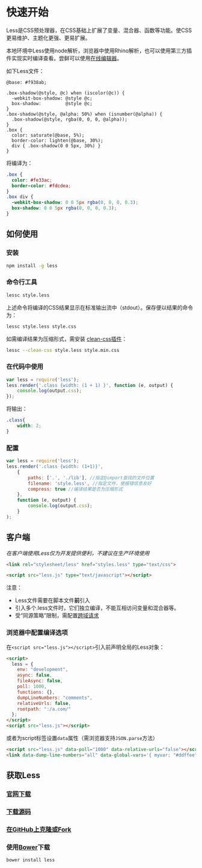 # 快速开始

Less是CSS预处理器，在CSS基础上扩展了变量、混合器、函数等功能。使CSS更易维护、主题化更强、更易扩展。

本地环境中Less使用node解析，浏览器中使用Rhino解析，也可以使用第三方插件实现实时编译查看。尝鲜可以使用[在线编辑器](http://lesscss.org/less-preview/)。

如下Less文件：

```less
@base: #f938ab;

.box-shadow(@style, @c) when (iscolor(@c)) {
  -webkit-box-shadow: @style @c;
  box-shadow:         @style @c;
}
.box-shadow(@style, @alpha: 50%) when (isnumber(@alpha)) {
  .box-shadow(@style, rgba(0, 0, 0, @alpha));
}
.box {
  color: saturate(@base, 5%);
  border-color: lighten(@base, 30%);
  div { .box-shadow(0 0 5px, 30%) }
}
```

将编译为：

```css
.box {
  color: #fe33ac;
  border-color: #fdcdea;
}
.box div {
  -webkit-box-shadow: 0 0 5px rgba(0, 0, 0, 0.3);
  box-shadow: 0 0 5px rgba(0, 0, 0, 0.3);
}
```

## 如何使用

### 安装

```bash
npm install -g less
```

### 命令行工具

```bash
lessc style.less
```

上述命令将编译的CSS结果显示在标准输出流中（stdout）。保存便以结果的命令为：

```bash
lessc style.less style.css
```

如需编译结果为压缩形式，需安装 [clean-css插件](https://github.com/less/less-plugin-clean-css)：

```bash
lessc --clean-css style.less style.min.css
```

### 在代码中使用

```js
var less = require('less');
less.render('.class {width: (1 + 1) }', function (e, output) {
	console.log(output.css);
});
```

将输出：

```css
.class{
	width: 2;
}
```

### 配置

```js
var less = require('less');
less.render('.class {width: (1+1)}',
	{
		paths: ['.', './lib'], //指定@import查找的文件位置
		filename: 'style.less', //指定文件，使报错信息友好
		compress: true //编译结果是否为压缩形式
	},
	function (e, output) {
		console.log(output.css);
	}
);
```

## 客户端

_在客户端使用Less仅为开发提供便利，不建议在生产环境使用_

```html
<link rel="stylesheet/less" href="styles.less" type="text/css">
```

```html
<script src="less.js" type="text/javascript"></script>
```

注意：

-   Less文件需要在脚本文件**前**引入
-   引入多个.less文件时，它们独立编译，不能互相访问变量和混合器等。
-   受“同源策略”限制，需配置[跨域请求](http://enable-cors.org/)

### 浏览器中配置编译选项

在`<script src="less.js"></script>`引入前声明全局的Less对象：

```html
<script>
  less = {
    env: "development",
    async: false,
    fileAsync: false,
    poll: 1000,
    functions: {},
    dumpLineNumbers: "comments",
    relativeUrls: false,
    rootpath: ":/a.com/"
  };
</script>
<script src="less.js"></script>
```

或者为script标签设置`data`属性（需浏览器支持`JSON.parse`方法）

```html
<script src="less.js" data-poll="1000" data-relative-urls="false"></script>
<link data-dump-line-numbers="all" data-global-vars='{ myvar: "#ddffee", mystr: "\"quoted\"" }' rel="stylesheet/less" type="text/css" href="less/styles.less">
```

## 获取Less

### [官网下载](https://raw.github.com/less/less.js/v2.7.1/dist/less.min.js)

### [下载源码](https://github.com/less/less.js/archive/v2.7.1.zip)

### [在GitHub上克隆或Fork](https://github.com/less/less.js.git)

### 使用[Bower](http://bower.io/)下载

```base
bower install less
```

